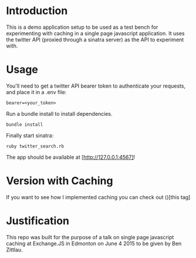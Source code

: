 # Introduction
This is a demo application setup to be used as a test bench for experimenting with caching in a single page javascript application.  It uses the twitter API (proxied through a sinatra server) as the API to experiment with.

# Usage
You'll need to get a twitter API bearer token to authenticate your requests, and place it in a .env file:

```
bearer=<your_token>
```

Run a bundle install to install dependencies.

```
bundle install
```


Finally start sinatra:

```
ruby twitter_search.rb
```

The app should be available at [http://127.0.0.1:4567]!

# Version with Caching
If you want to see how I implemented caching you can check out ()[this tag]

# Justification
This repo was built for the purpose of a talk on single page javascript caching at Exchange.JS in Edmonton on June 4 2015 to be given by Ben Zittlau.
